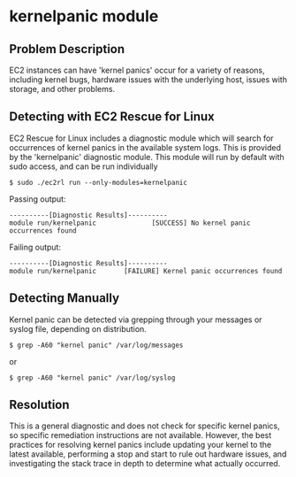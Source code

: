 # kernelpanic module

## Problem Description

EC2 instances can have 'kernel panics' occur for a variety of reasons, including kernel bugs, hardware issues with the underlying host, issues with storage, and other problems.

## Detecting with EC2 Rescue for Linux

EC2 Rescue for Linux includes a diagnostic module which will search for occurrences of kernel panics in the available system logs.  This is provided by the 'kernelpanic' diagnostic module.  This module will run by default with sudo access, and can be run individually

```commandline
$ sudo ./ec2rl run --only-modules=kernelpanic
```

Passing output:

```commandline
----------[Diagnostic Results]----------
module run/kernelpanic              [SUCCESS] No kernel panic occurrences found
```

Failing output:

```commandline
----------[Diagnostic Results]----------
module run/kernelpanic       [FAILURE] Kernel panic occurrences found
```

## Detecting Manually

Kernel panic can be detected via grepping through your messages or syslog file, depending on distribution.

```commandline
$ grep -A60 "kernel panic" /var/log/messages
```

or

```commandline
$ grep -A60 "kernel panic" /var/log/syslog
```

## Resolution

This is a general diagnostic and does not check for specific kernel panics, so specific remediation instructions are not available. However, the best practices for resolving kernel panics include updating your kernel to the latest available, performing a stop and start to rule out hardware issues, and investigating the stack trace in depth to determine what actually occurred.
